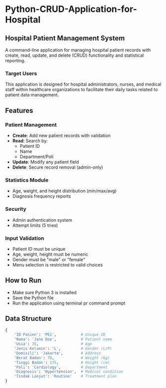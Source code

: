 # Python-CRUD-Application-for-Hospital

## Hospital Patient Management System
A command-line application for managing hospital patient records with create, read, update, and delete (CRUD) functionality and statistical reporting.

### Target Users
This application is designed for hospital administrators, nurses, and medical staff within healthcare organizations to facilitate their daily tasks related to patient data management.

## Features
### Patient Management
- **Create**: Add new patient records with validation
- **Read**: Search by:
  - Patient ID
  - Name
  - Department/Poli
- **Update**: Modify any patient field
- **Delete**: Secure record removal (admin-only)

### Statistics Module
- Age, weight, and height distribution (min/max/avg)
- Diagnosis frequency reports

### Security
- Admin authentication system
- Attempt limits (5 tries)

### Input Validation
- Patient ID must be unique
- Age, weight, height must be numeric
- Gender must be "male" or "female"
- Menu selection is restricted to valid choices

## How to Run
- Make sure Python 3 is installed
- Save the Python file
- Run the application using terminal pr command prompt

## Data Structure
```python
{
    'ID Pasien': 'PE1',           # Unique ID
    'Nama': 'Jane Doe',           # Patient name
    'Usia': 35,                   # Age
    'Jenis Kelamin': 'L',         # Gender (L/P)
    'Domisili': 'Jakarta',        # Address
    'Berat Badan': 70,            # Weight (kg)
    'Tinggi Badan': 175,          # Height (cm)
    'Poli': 'Cardiology',         # Department
    'Diagnosis': 'Hypertension',  # Medical condition
    'Tindak Lanjut': 'Routine'    # Treatment plan
}
